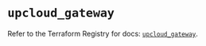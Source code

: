 # `upcloud_gateway`

Refer to the Terraform Registry for docs: [`upcloud_gateway`](https://registry.terraform.io/providers/upcloudltd/upcloud/5.20.5/docs/resources/gateway).
